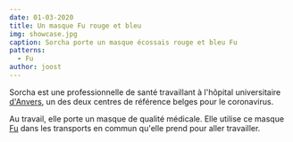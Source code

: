 ```yaml
---
date: 01-03-2020
title: Un masque Fu rouge et bleu
img: showcase.jpg
caption: Sorcha porte un masque écossais rouge et bleu Fu
patterns:
  - Fu
author: joost
---
```


Sorcha est une professionnelle de santé travaillant à l'hôpital universitaire [d'Anvers](https://www.uza.be/), un des deux centres de référence belges pour le coronavirus.

Au travail, elle porte un masque de qualité médicale. Elle utilise ce masque [Fu](/designs/fu/) dans les transports en commun qu'elle prend pour aller travailler.


